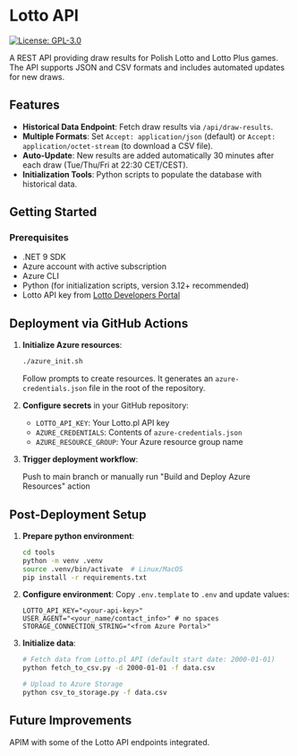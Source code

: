 # Lotto API

[![License: GPL-3.0](https://img.shields.io/badge/License-GPLv3-blue.svg)](LICENSE)

A REST API providing draw results for Polish Lotto and Lotto Plus games. The API supports JSON and CSV formats and includes automated updates for new draws.

## Features

- **Historical Data Endpoint**: Fetch draw results via `/api/draw-results`.
- **Multiple Formats**: Set `Accept: application/json` (default) or `Accept: application/octet-stream` (to download a CSV file).
- **Auto-Update**: New results are added automatically 30 minutes after each draw (Tue/Thu/Fri at 22:30 CET/CEST).
- **Initialization Tools**: Python scripts to populate the database with historical data.

## Getting Started

### Prerequisites
- .NET 9 SDK
- Azure account with active subscription
- Azure CLI
- Python (for initialization scripts, version 3.12+ recommended)
- Lotto API key from [Lotto Developers Portal](https://developers.lotto.pl/)

## Deployment via GitHub Actions

1. **Initialize Azure resources**:
   ```bash
   ./azure_init.sh
   ```

   Follow prompts to create resources. It generates an `azure-credentials.json` file in the root of the repository.

2. **Configure secrets** in your GitHub repository:
   - `LOTTO_API_KEY`: Your Lotto.pl API key
   - `AZURE_CREDENTIALS`: Contents of `azure-credentials.json`
   - `AZURE_RESOURCE_GROUP`: Your Azure resource group name

3. **Trigger deployment workflow**:

   Push to main branch or manually run "Build and Deploy Azure Resources" action

## Post-Deployment Setup

1. **Prepare python environment**:
   ```bash
   cd tools
   python -m venv .venv
   source .venv/bin/activate  # Linux/MacOS
   pip install -r requirements.txt
   ```

2. **Configure environment**:
   Copy `.env.template` to `.env` and update values:
   ```env
   LOTTO_API_KEY="<your-api-key>"
   USER_AGENT="<your_name/contact_info>" # no spaces
   STORAGE_CONNECTION_STRING="<from Azure Portal>"
   ```

3. **Initialize data**:
   ```bash
   # Fetch data from Lotto.pl API (default start date: 2000-01-01)
   python fetch_to_csv.py -d 2000-01-01 -f data.csv

   # Upload to Azure Storage
   python csv_to_storage.py -f data.csv
   ```

## Future Improvements

APIM with some of the Lotto API endpoints integrated.
